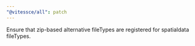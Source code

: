 ```yaml
---
"@vitessce/all": patch
---
```


Ensure that zip-based alternative fileTypes are registered for spatialdata fileTypes.

